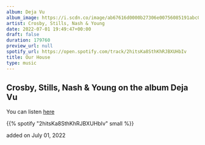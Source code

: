 ```yaml
---
album: Deja Vu
album_image: https://i.scdn.co/image/ab67616d0000b27306e00756085191abc01e4cf0
artist: Crosby, Stills, Nash & Young
date: 2022-07-01 19:49:47+00:00
draft: false
duration: 179760
preview_url: null
spotify_url: https://open.spotify.com/track/2hitsKa8SthKhRJBXUHbIv
title: Our House
type: music
---
```



## Crosby, Stills, Nash & Young on the album Deja Vu

You can listen [here](https://open.spotify.com/track/2hitsKa8SthKhRJBXUHbIv)

{{% spotify "2hitsKa8SthKhRJBXUHbIv" small %}}

added on July 01, 2022